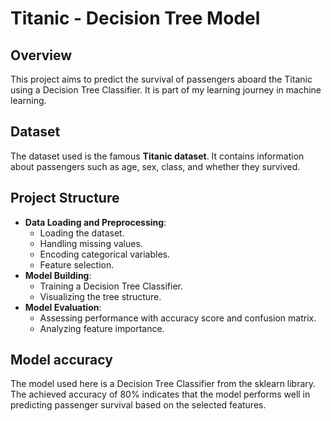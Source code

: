 # Titanic - Decision Tree Model

## Overview
This project aims to predict the survival of passengers aboard the Titanic using a Decision Tree Classifier. It is part of my learning journey in machine learning.

## Dataset
The dataset used is the famous **Titanic dataset**. It contains information about passengers such as age, sex, class, and whether they survived.

## Project Structure
- **Data Loading and Preprocessing**: 
  - Loading the dataset.
  - Handling missing values.
  - Encoding categorical variables.
  - Feature selection.
- **Model Building**:
  - Training a Decision Tree Classifier.
  - Visualizing the tree structure.
- **Model Evaluation**:
  - Assessing performance with accuracy score and confusion matrix.
  - Analyzing feature importance.

## Model accuracy
The model used here is a Decision Tree Classifier from the sklearn library. The achieved accuracy of 80% indicates that the model performs well in predicting passenger survival based on the selected features.
